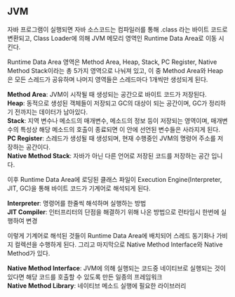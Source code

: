 ## JVM

자바 프로그램이 실행되면 자바 소스코드는 컴파일러를 통해 .class 라는 바이트 코드로 변환되고, Class Loader에 의해 JVM 메모리 영역인 Runtime Data Area로 이동 시킨다.

Runtime Data Area 영역은 Method Area, Heap, Stack, PC Register, Native Method Stack이라는 총 5가지 영역으로 나눠져 있고, 이 중 Method Area와 Heap은 모든 스레드가 공유하며 나머지 영역들은 스레드마다 1개씩만 생성되게 된다.

**Method Area**: JVM이 시작될 때 생성되는 공간으로 바이트 코드가 저장된다.  
**Heap**: 동적으로 생성된 객체들이 저장되고 GC의 대상이 되는 공간이며, GC가 정리하기 전까지는 데이터가 남아있다.  
**Stack**: 지역 변수나 메소드의 매개변수, 메소드의 정보 등이 저장되는 영역이며, 매개변수의 특성상 해당 메소드의 호출이 종료되면 이 안에 선언된 변수들은 사라지게 된다.  
**PC Register**: 스레드가 생성될 때 생성되며, 현재 수행중인 JVM의 명령어 주소를 저장하는 공간이다.  
**Native Method Stack**: 자바가 아닌 다른 언어로 저장된 코드를 저장하는 공간 입니다.

이후 Runtime Data Area에 로딩된 클래스 파일이 Execution Engine(Interpreter, JIT, GC)을 통해 바이트 코드가 기계어로 해석되게 된다.

**Interpreter**: 명령어를 한줄씩 해석하며 실행하는 방법  
**JIT Compiler**: 인터프리터의 단점을 해결하기 위해 나온 방법으로 런타임시 한번에 실행하여 변경

이렇게 기계어로 해석된 것들이 Runtime Data Area에 배치되어 스레드 동기화나 가비지 컬렉션을 수행하게 된다. 그리고 마지막으로 Native Method Interface와 Native Method가 있다.

**Native Method Interface**: JVM에 의해 실행되는 코드중 네이티브로 실행되는 것이 있다면 해당 코드를 호출할 수 있도록 만든 일종의 프레임워크  
**Native Method Library**: 네이티브 메소드 실행에 필요한 라이브러리
